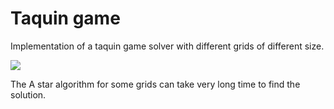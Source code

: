 # Taquin game

Implementation of a taquin game solver with different grids of different size.

<img src ="https://github.com/pinos19/A-star_algorithm_jeu_de_taquin/blob/main/images/manipulation.gif"/>

The A star algorithm for some grids can take very long time to find the solution.
